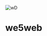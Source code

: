 ![wD](https://user-images.githubusercontent.com/120202079/207391795-8d588e8e-ba0d-40d3-a279-8a96522354a0.jpg)
# we5web
